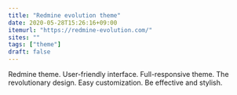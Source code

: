 ```yaml
---
title: "Redmine evolution theme"
date: 2020-05-28T15:26:16+09:00
itemurl: "https://redmine-evolution.com/"
sites: ""
tags: ["theme"]
draft: false
---
```


Redmine theme. User-friendly interface. Full-responsive theme. The revolutionary design. Easy customization. Be effective and stylish.
